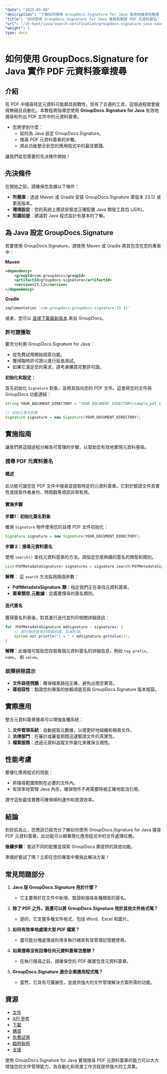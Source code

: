 ```yaml
---
"date": "2025-05-08"
"description": "了解如何使用 GroupDocs.Signature for Java 有效地搜尋和驗證 PDF 文件中的元資料簽章。遵循我們的逐步指南，簡化文件管理。"
"title": "如何使用 GroupDocs.Signature for Java 搜尋和驗證 PDF 元資料簽名"
"url": "/zh-hant/java/search-verification/groupdocs-signature-java-search-pdf-metadata-signatures/"
"weight": 1
type: docs
---
```

# 如何使用 GroupDocs.Signature for Java 實作 PDF 元資料簽章搜尋

## 介紹

在 PDF 中搜尋特定元資料可能頗具挑戰性，但有了合適的工具，這個過程就會變得無縫且自動化。本教程將指導您使用 **GroupDocs.Signature for Java** 有效地搜尋和列出 PDF 文件中的元資料簽章。

- 您將學到什麼：
  - 如何為 Java 設定 GroupDocs.Signature。
  - 搜尋 PDF 元資料簽章的步驟。
  - 將此功能整合到您的應用程式中的最佳實踐。

讓我們從您需要的先決條件開始！

## 先決條件

在開始之前，請確保您具備以下條件：

- **所需庫**：透過 Maven 或 Gradle 安裝 GroupDocs.Signature 庫版本 23.12 或更高版本。
- **環境設定**：您的系統上應該安裝並正確配置 Java 開發工具包 (JDK)。
- **知識前提**：建議對 Java 程式設計有基本的了解。

## 為 Java 設定 GroupDocs.Signature

若要使用 GroupDocs.Signature，請使用 Maven 或 Gradle 將其包含在您的專案中：

**Maven**
```xml
<dependency>
    <groupId>com.groupdocs</groupId>
    <artifactId>groupdocs-signature</artifactId>
    <version>23.12</version>
</dependency>
```

**Gradle**
```gradle
implementation 'com.groupdocs:groupdocs-signature:23.12'
```

或者，您可以 [直接下載最新版本](https://releases.groupdocs.com/signature/java/) 來自 GroupDocs。

### 許可證獲取

要充分利用 GroupDocs.Signature for Java：
- 從免費試用開始探索功能。
- 獲得臨時許可證以進行延長測試。
- 如果它滿足您的需求，請考慮購買完整許可證。

**初始化和設定：**

首先初始化 `Signature` 對象，並將其指向您的 PDF 文件。這會將您的文件與 GroupDocs 功能連結：

```java
String YOUR_DOCUMENT_DIRECTORY = "YOUR_DOCUMENT_DIRECTORY/sample_pdf_signed_metadata.pdf"; // 替換為您的檔案路徑

// 初始化簽名對象
Signature signature = new Signature(YOUR_DOCUMENT_DIRECTORY);
```

## 實施指南

讓我們將這個過程分解為可管理的步驟，以幫助您有效地實現元資料搜尋。

### 搜尋 PDF 元資料簽名

#### 概述

此功能可讓您從 PDF 文件中搜尋並提取特定的元資料簽章。它對於驗證文件真實性或提取作者身份、時間戳等資訊非常有用。

#### 實施步驟

**步驟1：初始化簽名對象**

確保 `Signature` 物件使用您的目標 PDF 文件初始化：

```java
Signature signature = new Signature(YOUR_DOCUMENT_DIRECTORY);
```

**步驟 2：搜尋元資料簽名**

使用 `search()` 查找元資料簽章的方法。請指定您感興趣的簽名的類型和類別。

```java
List<PdfMetadataSignature> signatures = signature.search(PdfMetadataSignature.class, SignatureType.Metadata);
```

**解釋**： 這 `search` 方法採用兩個參數：
- **PdfMetadataSignature.類**：指定我們正在尋找元資料簽章。
- **簽章類型.元數據**：定義要搜尋的簽名類別。

#### 迭代簽名

獲得簽名列表後，對其進行迭代並列印相關詳細資訊：

```java
for (PdfMetadataSignature mdSignature : signatures) {
    // 顯示每個簽章的標籤前綴、名稱和值。
    System.out.println("] = " + mdSignature.getValue());
}
```

**解釋**：此循環可幫助您存取每個元資料簽名的詳細信息，例如 `tag prefix`， `name`， 和 `value`。

### 故障排除提示

- **文件路徑問題**：確保檔案路徑正確，避免出現空異常。
- **庫相容性**：驗證您的專案的依賴項是否與 GroupDocs.Signature 版本相容。

## 實際應用

整合元資料簽章搜尋可以增強各種系統：

1. **文件管理系統**：自動提取元數據，以便更好地組織和檢索文件。
2. **法律部門**：在審計或審查期間迅速驗證文件的真實性。
3. **檔案服務**：透過元資料追蹤文件變化來確保合規性。

## 性能考慮

要優化應用程式的效能：
- 將搜尋範圍限制在必要的文件內。
- 有效率地管理 Java 內存，確保物件不再需要時被正確地取消引用。

遵守這些最佳實務可確保順利運作和資源效率。

## 結論

到目前為止，您應該已經充分了解如何使用 GroupDocs.Signature for Java 搜尋 PDF 元資料簽章。此功能可以顯著簡化應用程式中的文件處理任務。

**後續步驟**：嘗試不同的配置並探索 GroupDocs 庫提供的其他功能。

準備好嘗試了嗎？立即在您的專案中實施此解決方案！

## 常見問題部分

1. **Java 版 GroupDocs.Signature 用於什麼？**
   - 它主要用於在文件中新增、驗證和搜尋各種類型的簽名。

2. **除了 PDF 之外，我還可以將 GroupDocs.Signature 用於其他文件格式嗎？**
   - 是的，它支援多種文件格式，包括 Word、Excel 和圖片。

3. **如何有效率地處理大型 PDF 檔案？**
   - 盡可能分塊處理或利用多執行緒來有效管理記憶體使用。

4. **如果搜尋沒有回傳任何元資料簽章怎麼辦？**
   - 在執行搜尋之前，請確保您的 PDF 確實包含元資料簽章。

5. **GroupDocs.Signature 適合企業應用程式嗎？**
   - 當然，它具有可擴展性，並提供強大的文件管理解決方案所需的功能。

## 資源
- [文件](https://docs.groupdocs.com/signature/java/)
- [API 參考](https://reference.groupdocs.com/signature/java/)
- [下載](https://releases.groupdocs.com/signature/java/)
- [購買](https://purchase.groupdocs.com/buy)
- [免費試用](https://releases.groupdocs.com/signature/java/)
- [臨時執照](https://purchase.groupdocs.com/temporary-license/)
- [支援](https://forum.groupdocs.com/c/signature/)

使用 GroupDocs.Signature for Java 實現搜尋 PDF 元資料簽章的能力可以大大增強您的文件管理能力，為自動化和改進工作流程提供強大的工具集。